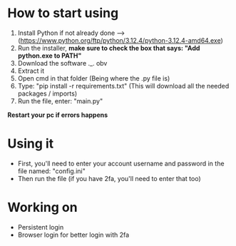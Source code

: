 # How to start using
1) Install Python if not already done --> (https://www.python.org/ftp/python/3.12.4/python-3.12.4-amd64.exe)
2) Run the installer, **make sure to check the box that says: "Add python.exe to PATH"**
3) Download the software ._. obv
4) Extract it
5) Open cmd in that folder (Being where the .py file is)
6) Type: "pip install -r requirements.txt" (This will download all the needed packages / imports)
7) Run the file, enter: "main.py"

**Restart your pc if errors happens**

# Using it
- First, you'll need to enter your account username and password in the file named: "config.ini"
- Then run the file (if you have 2fa, you'll need to enter that too)

# Working on
- Persistent login
- Browser login for better login with 2fa
